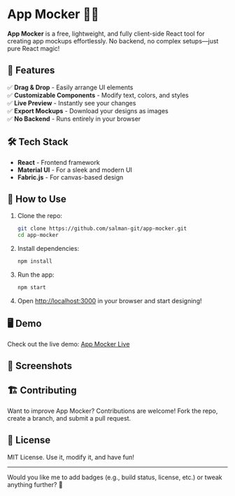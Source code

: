 # App Mocker 🎨📱  

**App Mocker** is a free, lightweight, and fully client-side React tool for creating app mockups effortlessly. No backend, no complex setups—just pure React magic!  

## 🚀 Features  
✅ **Drag & Drop** - Easily arrange UI elements  
✅ **Customizable Components** - Modify text, colors, and styles  
✅ **Live Preview** - Instantly see your changes  
✅ **Export Mockups** - Download your designs as images  
✅ **No Backend** - Runs entirely in your browser  

## 🛠️ Tech Stack  
- **React** - Frontend framework  
- **Material UI** - For a sleek and modern UI  
- **Fabric.js** - For canvas-based design  

## 🎯 How to Use  
1. Clone the repo:  
   ```sh
   git clone https://github.com/salman-git/app-mocker.git
   cd app-mocker
   ```
2. Install dependencies:  
   ```sh
   npm install
   ```
3. Run the app:  
   ```sh
   npm start
   ```
4. Open [http://localhost:3000](http://localhost:3000) in your browser and start designing!  

## 🖥️ Demo  
Check out the live demo: [App Mocker Live](app-mocker.vercel.app/) 

## 🎨 Screenshots  

## 🏗️ Contributing  
Want to improve App Mocker? Contributions are welcome! Fork the repo, create a branch, and submit a pull request.  

## 📜 License  
MIT License. Use it, modify it, and have fun!  

---

Would you like me to add badges (e.g., build status, license, etc.) or tweak anything further? 🚀
